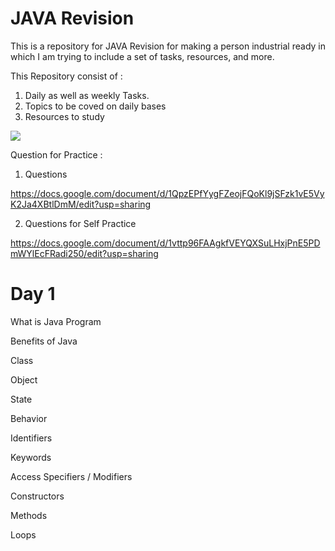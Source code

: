 
# JAVA Revision

This is a repository for  JAVA Revision for making a person industrial ready in which I am trying to include a set of tasks, resources, and more.

This Repository consist of : 

1. Daily as well as weekly Tasks.
2. Topics to be coved on daily bases 
3. Resources to study 


![](https://i.postimg.cc/bwVywFR8/Screenshot-3.png)

Question for Practice : 

1. Questions 

https://docs.google.com/document/d/1QpzEPfYygFZeojFQoKl9jSFzk1vE5VyK2Ja4XBtlDmM/edit?usp=sharing

2. Questions for Self Practice 

https://docs.google.com/document/d/1vttp96FAAgkfVEYQXSuLHxjPnE5PDmWYlEcFRadi250/edit?usp=sharing



# Day 1 

What is Java Program 

Benefits of Java 

Class 

Object 

State 

Behavior 

Identifiers 

Keywords

Access Specifiers / Modifiers 

Constructors

Methods 

Loops 



